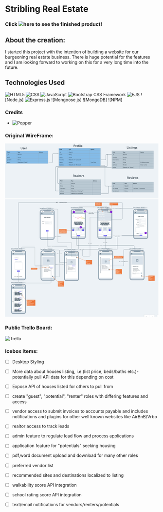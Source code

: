 # Stribling Real Estate

### Click ![here](https://stribling-real-estate.herokuapp.com/) to see the finished product!

## About the creation:
I started this project with the intention of building a website for our burgeoning real estate business. There is huge potential for the features and I am looking forward to working on this for a very long time into the future.

## Technologies Used

![HTML5](https://img.shields.io/badge/%20-HTML5-red)
![CSS](https://img.shields.io/badge/%20-CSS-blue)
![JavaScript](https://img.shields.io/badge/%20-JavaScript-yellow)
![Bootstrap CSS Framework](https://img.shields.io/badge/%20-Bootstrap%20CSS-blueviolet)
![EJS](https://img.shields.io/badge/%20-EJS-yellowgreen)
![Node.js]
![Express.js](https://img.shields.io/badge/-Ex-000000)
![Mongoose.js]
![MongoDB]
![NPM]


### Credits
- ![Popper](https://popper.js.org/)

### Original WireFrame:
![OG ERD](/public/images/assets/planning/OG-ERD.png)
![OG Wireframe](public/images/assets/Planning/OG-Wireframe.png)

### Public Trello Board:
![Trello](https://trello.com/b/BcviQqph/stribling-real-estate)

### Icebox Items:
- [ ] Desktop Styling
- [ ] More data about houses listing, i.e.(list price, beds/baths etc.)- potentially pull API data for this depending on cost
- [ ] Expose API of houses listed for others to pull from
- [ ] create "guest", "potential", "renter" roles with differing features and access
- [ ] vendor access to submit invoices to accounts payable and includes notifications and plugins for other well known websites like AirBnB/Vrbo
- [ ] realtor access to track leads
- [ ] admin feature to regulate lead flow and process applications
- [ ] application feature for "potentials" seeking housing
- [ ] pdf,word document upload and download for many other roles
- [ ] preferred vendor list
- [ ] recommended sites and destinations localized to listing
- [ ] walkability score API integration
- [ ] school rating score API integration
- [ ] text/email notifications for vendors/renters/potentials


